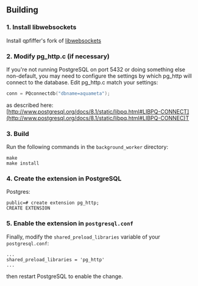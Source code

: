 Building
--------

### 1. Install libwebsockets

Install qpfiffer's fork of [libwebsockets](https://github.com/qpfiffer/libwebsockets)


### 2. Modify pg_http.c (if necessary)

If you're not running PostgreSQL on port 5432 or doing something else
non-default, you may need to configure the settings by which pg_http will
connect to the database.  Edit pg_http.c match your settings:


````c
conn = PQconnectdb("dbname=aquameta");
````

as described here: [http://www.postgresql.org/docs/8.1/static/libpq.html#LIBPQ-CONNECT](http://www.postgresql.org/docs/8.1/static/libpq.html#LIBPQ-CONNEC)T

### 3. Build

Run the following commands in the `background_worker` directory:

````
make
make install
````

### 4. Create the extension in PostgreSQL

Postgres:

````
public=# create extension pg_http;
CREATE EXTENSION
````


### 5. Enable the extension in `postgresql.conf`

Finally, modify the `shared_preload_libraries` variable of your `postgresql.conf`:

````
...
shared_preload_libraries = 'pg_http'
...
````

then restart PostgreSQL to enable the change.
